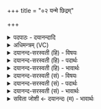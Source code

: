 +++
title = "०२ यन्मे छिद्रम्"

+++
<details><summary>पदपाठः - दयानन्दादि</summary>

यत्। मे॒। छि॒द्रम्। चक्षु॑षः। हृद॑यस्य। मन॑सः। वा॒। अति॑तृण्ण॒मित्यति॑तृण्णम्। बृह॒स्पतिः॑। मे॒। तत्। द॒धा॒तु॒। शम्। नः॒। भ॒व॒तु॒। भुव॑नस्य। यः। पतिः॑। २।
</details>

<details><summary>अधिमन्त्रम् (VC)</summary>

- बृहस्पतिर्देवता
- दध्यङ्ङाथर्वण ऋषिः
- निचृत्पङ्क्तिः
- पञ्चमः
</details>

<details><summary>दयानन्द-सरस्वती (हि) - विषयः</summary>

अब ईश्वरप्रार्थना विषय को अगले मन्त्र में कहा है ॥
</details>

<details><summary>दयानन्द-सरस्वती (हि) - पदार्थः</summary>

पदार्थान्वयभाषाः -  (यत्) जो (मे) मेरे (चक्षुषः) नेत्र की वा (हृदयस्य) अन्तःकरण की (छिद्रम्) न्यूनता (वा) वा (मनसः) मन की (अतितृण्णम्) व्याकुलता है (तत्) उसको (बृहस्पतिः) बड़े आकाशादि का पालक परमेश्वर (मे) मेरे लिये (दधातु) पुष्ट वा पूर्ण करे (यः) जो (भुवनस्य) सब संसार का (पतिः) रक्षक है वह (नः) हमारे लिये (शम्) कल्याणकारी (भवतु) होवे ॥२ ॥
</details>

<details><summary>दयानन्द-सरस्वती (हि) - भावार्थः</summary>

भावार्थभाषाः -  सब मनुष्यों को चाहिये कि परमेश्वर की उपासना और आज्ञापालन से अहिंसा धर्म्म को स्वीकार कर जितेन्द्रियता को सिद्ध करें ॥२ ॥
</details>

<details><summary>दयानन्द-सरस्वती (सं) - विषयः</summary>

अथेश्वरप्रार्थनाविषयमाह ॥
</details>

<details><summary>दयानन्द-सरस्वती (सं) - पदार्थः</summary>

पदार्थान्वयभाषाः -  यन्मे चक्षुषो हृदयस्य छिद्रं मनसो वातितृण्णमस्ति तद्बृहस्पतिर्मे दधातु, यो भुवनस्य पतिरस्ति स नः शम्भवतु ॥२ ॥
</details>

<details><summary>दयानन्द-सरस्वती (सं) - भावार्थः</summary>

भावार्थभाषाः -  सर्वैर्मनुष्यैः परमेश्वरस्योपासनयाऽऽज्ञापालने चाऽहिंसाधर्मं स्वीकृत्य जितेन्द्रियत्वं सम्पादनीयम् ॥२ ॥
</details>

<details><summary>सविता जोशी ← दयानन्दः (म) - भावार्थः</summary>

भावार्थभाषाः -  सर्व माणसांनी त्या महान परमेश्वराची उपासना व आज्ञा पालन करून अहिंसा धर्माचे पालन करावे व जितेंद्रिय बनावे.
</details>